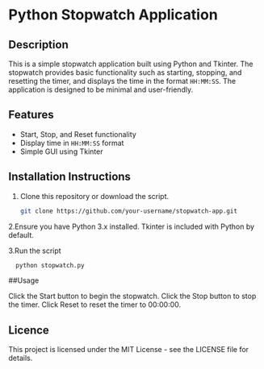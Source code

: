# Python Stopwatch Application

## Description
This is a simple stopwatch application built using Python and Tkinter. The stopwatch provides basic functionality such as starting, stopping, and resetting the timer, and displays the time in the format `HH:MM:SS`. The application is designed to be minimal and user-friendly.

## Features
- Start, Stop, and Reset functionality
- Display time in `HH:MM:SS` format
- Simple GUI using Tkinter

## Installation Instructions

1. Clone this repository or download the script.
   ```bash
   git clone https://github.com/your-username/stopwatch-app.git
   
2.Ensure you have Python 3.x installed. Tkinter is included with Python by default.

3.Run the script
```bash
  python stopwatch.py
```
##Usage

Click the Start button to begin the stopwatch.
Click the Stop button to stop the timer.
Click Reset to reset the timer to 00:00:00.

## Licence 

This project is licensed under the MIT License - see the LICENSE file for details.



